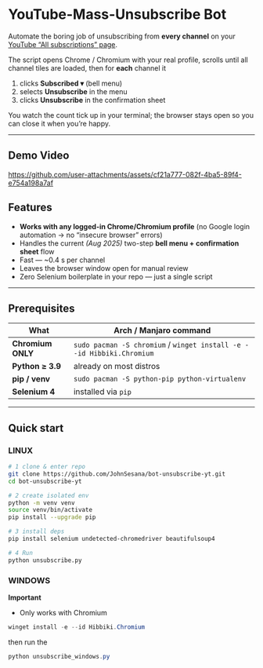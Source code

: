 # YouTube-Mass-Unsubscribe Bot

Automate the boring job of unsubscribing from **every channel** on your
[YouTube “All subscriptions” page](https://www.youtube.com/feed/channels).

The script opens Chrome / Chromium with your real profile, scrolls until
all channel tiles are loaded, then for **each** channel it

1. clicks **Subscribed ▾** (bell menu)  
2. selects **Unsubscribe** in the menu  
3. clicks **Unsubscribe** in the confirmation sheet  

You watch the count tick up in your terminal; the browser stays open so
you can close it when you’re happy.

---

## Demo Video


https://github.com/user-attachments/assets/cf21a777-082f-4ba5-89f4-e754a198a7af




## Features

* **Works with any logged-in Chrome/Chromium profile** (no Google login
  automation → no “insecure browser” errors)
* Handles the current *(Aug 2025)* two-step **bell menu + confirmation
  sheet** flow
* Fast — ~0.4 s per channel
* Leaves the browser window open for manual review
* Zero Selenium boilerplate in your repo — just a single script

---

## Prerequisites

| What                       | Arch / Manjaro command                              |
|----------------------------|-----------------------------------------------------|
| **Chromium ONLY**          | `sudo pacman -S chromium` / `winget install -e --id Hibbiki.Chromium`                           |
| **Python ≥ 3.9**           | already on most distros                             |
| **pip / venv**             | `sudo pacman -S python-pip python-virtualenv`       |
| **Selenium 4**             | installed via `pip`                                 |

---

## Quick start


### LINUX
```bash
# 1 clone & enter repo
git clone https://github.com/JohnSesana/bot-unsubscribe-yt.git
cd bot-unsubscribe-yt

# 2 create isolated env
python -m venv venv
source venv/bin/activate
pip install --upgrade pip

# 3 install deps
pip install selenium undetected-chromedriver beautifulsoup4

# 4 Run
python unsubscribe.py
```

### WINDOWS

**Important**
- Only works with Chromium

```powershell
winget install -e --id Hibbiki.Chromium
```

then run the 

```powershell
python unsubscribe_windows.py
```